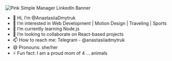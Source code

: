 ![Pink Simple Manager LinkedIn Banner](https://github.com/user-attachments/assets/af361514-5a04-4536-8c11-4da2eabe3083)

- 👋 Hi, I’m @AnastasiiaDmytruk
- 👀 I’m interested in Web Development | Motion Design | Traveling | Sports
- 🌱 I’m currently learning Node.js
- 💞️ I’m looking to collaborate on React-based projects
- 📫 How to reach me: Telegram - @anastasiiadmytruk
- 😄 Pronouns: she/her
- ⚡ Fun fact: I am a proud mom of 4 ... animals

<!---
AnastasiiaDmytruk/AnastasiiaDmytruk is a ✨ special ✨ repository because its `README.md` (this file) appears on your GitHub profile.
You can click the Preview link to take a look at your changes.
--->
